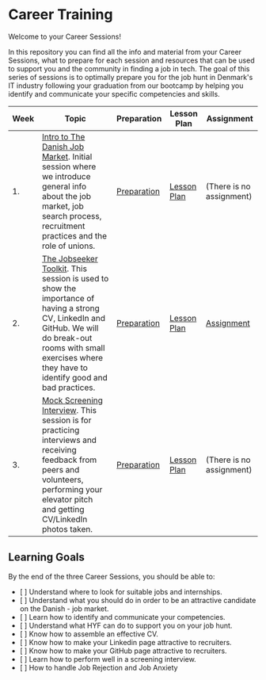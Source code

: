 # Career Training

Welcome to your Career Sessions!

In this repository you can find all the info and material from your Career Sessions, what to prepare for each session and resources that can be used to support you and the community in finding a job in tech. The goal of this series of sessions is to optimally prepare you for the job hunt in Denmark's IT industry following your graduation from our bootcamp by helping you identify and communicate your specific competencies and skills.

| Week | Topic                                                                                                                                                                                                                                   | Preparation                           | Lesson Plan                           | Assignment                          |
| ---- | --------------------------------------------------------------------------------------------------------------------------------------------------------------------------------------------------------------------------------------- | ------------------------------------- | ------------------------------------- | ----------------------------------- |
| 1.   | [Intro to The Danish Job Market](./week1/README.md). Initial session where we introduce general info about the job market, job search process, recruitment practices and the role of unions.                                            | [Preparation](./week1/preparation.md) | [Lesson Plan](./week1/lesson-plan.md) | (There is no assignment)            |
| 2.   | [The Jobseeker Toolkit](./week2/README.md). This session is used to show the importance of having a strong CV, LinkedIn and GitHub. We will do break-out rooms with small exercises where they have to identify good and bad practices. | [Preparation](./week2/preparation.md) | [Lesson Plan](./week2/lesson-plan.md) | [Assignment](./week2/assignment.md) |
| 3.   | [Mock Screening Interview](./week3/README.md). This session is for practicing interviews and receiving feedback from peers and volunteers, performing your elevator pitch and getting CV/LinkedIn photos taken.                         | [Preparation](./week3/preparation.md) | [Lesson Plan](./week3/lesson-plan.md) | (There is no assignment)            |

## Learning Goals

By the end of the three Career Sessions, you should be able to:

- [ ] Understand where to look for suitable jobs and internships.
- [ ] Understand what you should do in order to be an attractive candidate on the Danish - job market.
- [ ] Learn how to identify and communicate your competencies.
- [ ] Understand what HYF can do to support you on your job hunt.
- [ ] Know how to assemble an effective CV.
- [ ] Know how to make your Linkedin page attractive to recruiters.
- [ ] Know how to make your GitHub page attractive to recruiters.
- [ ] Learn how to perform well in a screening interview.
- [ ] How to handle Job Rejection and Job Anxiety
